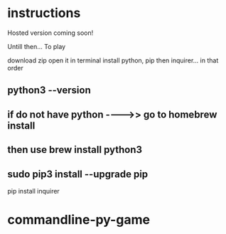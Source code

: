 # instructions

Hosted version coming soon!

Untill then...
To play 

download zip 
open it
in terminal install python, pip then inquirer... in that order 

python3 --version
----------
if do not have python ---->> go to homebrew install 
----------
then use brew install python3
------------
sudo pip3  install --upgrade pip
-----------
pip install inquirer






# commandline-py-game

